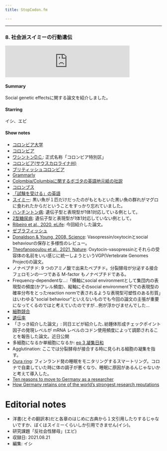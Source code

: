 ```yaml
---
title: StopCodon.fm

---
```

-------
### 8. 社会派スイミーの行動遺伝

<iframe src="https://anchor.fm/stopcodon/embed/episodes/8-e175vns" height="102px" width="400px" frameborder="0" scrolling="no"></iframe>

#### Summary

Social genetic effectsに関する論文を紹介しました。

#### Starring
イシ、エビ

#### Show notes
+ [コロンビア大学](https://ja.wikipedia.org/wiki/コロンビア大学)
+ [コロンビア](https://ja.wikipedia.org/wiki/コロンビア)
+ [ワシントンD.C.](https://ja.wikipedia.org/wiki/ワシントンD.C.): 正式名称「コロンビア特別区」
+ [コロンビア(サウスカロライナ州)](https://ja.wikipedia.org/wiki/コロンビア_(サウスカロライナ州))
+ [ブリティッシュコロンビア](https://ja.wikipedia.org/wiki/ブリティッシュコロンビア)
+ [Grammarly](https://www.grammarly.com/)
+ [Colombia/Columbiaに関するボゴタの英語地元紙の社説](http://thecitypaperbogota.com/opinion/columbia-vs-colombia/1576)
+ [コロンブス](https://ja.wikipedia.org/wiki/クリストファー・コロンブス)
+ [「試験を受ける」の英語](https://www.quora.com/Do-you-write-take-or-give-an-exam)
+ [スイミー](https://www.amazon.co.jp/スイミー―ちいさなかしこいさかなのはなし-レオ・レオニ/dp/4769020015): 黒い魚が１匹だけだったのがもともといた黒い魚の群れがマグロに食われたからだということをすっかり忘れていました。
+ [ハンチントン病](https://ja.wikipedia.org/wiki/ハンチントン病): 遺伝子型と表現型が1体1対応している例として。
+ [2型糖尿病](https://ja.wikipedia.org/wiki/2型糖尿病): 遺伝子型と表現型が1体1対応していない例として。
+ [Ribeiro et al., 2020, eLife](https://elifesciences.org/articles/56973): 今回紹介した論文。
+ [ゼブラフィッシュ](https://ja.wikipedia.org/wiki/ゼブラフィッシュ)
+ [Donaldson & Young, 2008, Science](https://science.sciencemag.org/content/322/5903/900.long): Vasopressin/oxytocinとsocial behaviourの保存と多様性のレビュー。
+ [Theofanopoulou et al., 2021, Nature](https://www.nature.com/articles/s41586-020-03040-7): Oxytocin-vasopressinとそれらの受容体の名前をいい感じに統一しようというVGP(Vertebrate Genomes Project)の論文。
+ ノナペプチド: 9 つのアミノ酸で出来たペプチド。分裂酵母が分泌する接合フェロモンの一つである M-factor もノナペプチドである。
+ Frequency-dependentな…:「横軸にsocial environmentとして集団内の表現型の頻度(かアレル頻度)、縦軸にそのsocial environment下での表現型の確率分布をとったreaction normで表されるような表現型可塑性のある形質」はいわゆる"social behaviour"といえないものでも今回の論文の主張が重要になってくるのではと考えていたのですが…例が浮かびませんでした…
+ [細胞競合](http://leading.lifesciencedb.jp/6-e008)
+ [遺伝率](https://ja.wikipedia.org/wiki/遺伝率)
+ 「さっき紹介した論文」: 同日エビが紹介した､紡錘体形成チェックポイント因子の発現レベルが mRNA レベルのコドン使用頻度によって調節されることを報告した論文。近日公開
+ 多細胞になるか単細胞になるか: [ep 3 凝集日和](https://anchor.fm/stopcodon/episodes/3-e147tnq)
+ Agglutination: ここでは分裂酵母が接合する時に見られる細胞の凝集を指す。
+ [Oura ring](https://ouraring.com/): フィンランド発の睡眠をモニタリングするスマートリング。コロナで自粛していた時に体の調子が悪くなり、睡眠に原因があるんじゃないかと考えて導入した。
+ [Ten reasons to move to Germany as a researcher](https://www.nature.com/articles/d41586-019-00912-5)
+ [How Germany retains one of the world’s strongest research reputations](https://www.nature.com/articles/d41586-020-03318-w)


# Editorial notes
+ 洋書(とその翻訳本)だと各章のはじめに古典から１文引用したりするじゃないですか、ぼくはスイミーくらいしか引用できません(イシ)。
+ 研究課題「反社会性酵母」(エビ)
+ 収録日: 2021.08.21
+ 編集: イシ
